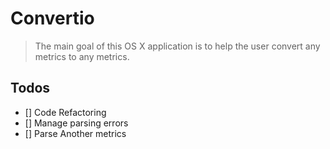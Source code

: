 # Convertio
> The main goal of this OS X application is to help the user convert any metrics to any metrics.

## Todos
- [] Code Refactoring
- [] Manage parsing errors
- [] Parse Another metrics